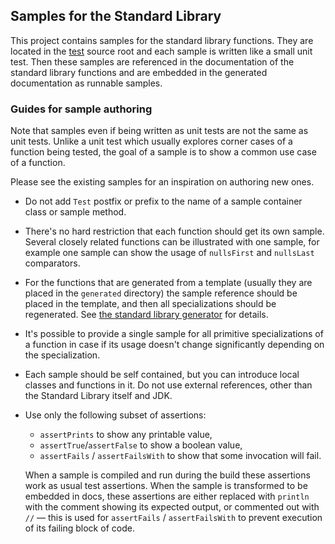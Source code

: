 ## Samples for the Standard Library

This project contains samples for the standard library functions. 
They are located in the [test](test) source root and each sample is written like a small unit test.
Then these samples are referenced in the documentation of the standard library functions and are 
embedded in the generated documentation as runnable samples. 


### Guides for sample authoring

Note that samples even if being written as unit tests are not the same as unit tests. 
Unlike a unit test which usually explores corner cases of a function being tested, 
the goal of a sample is to show a common use case of a function.

Please see the existing samples for an inspiration on authoring new ones.

- Do not add `Test` postfix or prefix to the name of a sample container class or sample method.

- There's no hard restriction that each function should get its own sample. Several closely related functions can be illustrated with one sample, 
for example one sample can show the usage of `nullsFirst` and `nullsLast` comparators.
  
- For the functions that are generated from a template (usually they are placed in the `generated` directory) the sample reference should be placed
in the template, and then all specializations should be regenerated. See [the standard library generator](https://github.com/JetBrains/kotlin/tree/master/libraries/tools/kotlin-stdlib-gen) for details.
 
- It's possible to provide a single sample for all primitive specializations of a function in case if its usage doesn't change significantly
depending on the specialization. 

- Each sample should be self contained, but you can introduce local classes and functions in it.
Do not use external references, other than the Standard Library itself and JDK.

- Use only the following subset of assertions:

    - `assertPrints` to show any printable value,
    - `assertTrue`/`assertFalse` to show a boolean value,
    - `assertFails` / `assertFailsWith` to show that some invocation will fail.
  
  When a sample is compiled and run during the build these assertions work as usual test assertions.
  When the sample is transformed to be embedded in docs, these assertions are either replaced with `println` with the comment showing its 
  expected output, or commented out with `//` — this is used for `assertFails` / `assertFailsWith` to prevent execution of its failing block 
  of code. 
